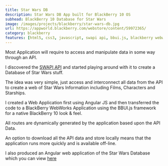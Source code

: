 ```yaml
---
title: Star Wars DB
description: Star Wars DB App built for BlackBerry 10 OS
subhead: BlackBerry 10 Database for Star Wars
image: /images/projects/blackberry/star-wars-db.jpg
url: https://appworld.blackberry.com/webstore/content/59972365/
category: blackberry
features: [html5, css3, javascript, swapi api, bbui.js, blackberry webworks]
---
```


Most Application will require to access and manipulate data in some way through
an API.

I discovered the [SWAPI API](http://swapi.co "SWAPI") and started playing around with it to create a Database of Star Wars stuff.

The idea was very simple, just access and interconnect all data from the API to create a web of Star Wars Information including Films, Characters and Starships.

I created a Web Application first using Angular JS and then transferred the code to a BlackBerry WebWorks Application using the BBUI.js framework for a native BlackBerry 10 look & feel.

All routes are dynamically generated by the application based upon the API Data.

An option to download all the API data and store locally means that the application runs more quickly and is available off-line.

I also produced an Angular web application of the Star Wars Database which you can view [here](https://forbesg.github.io/star-wars-db/ "Star Wars DB")
